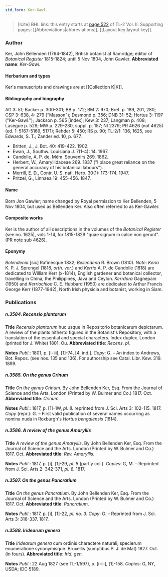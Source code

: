 ```yaml
---
std_form: Ker-Gawl.
---
```


> [!cite] BHL link: this entry starts at [page 522](https://www.biodiversitylibrary.org/page/33068764) of TL-2 Vol. II.
> Supporting pages: [[Abbreviations|abbreviations]], [[Layout key|layout key]].

### Author

Ker, John Bellenden (1764-1842), British botanist at Ramridge; editor of *Botanical Register* 1815-1824; until 5 Nov 1804, John Gawler. 
**Abbreviated name**: *Ker-Gawl.*

#### Herbarium and types

Ker's manuscripts and drawings are at [[Collection K|K]].

#### Bibliography and biography

AG 3: 51; Backer p. 300-301; BB p. 172; BM 2: 970; Bret. p. 189, 201, 280; CSP 3: 638, 4: 279 ("Masson"); Desmond p. 356; DNB 31: 52; Hortus 3: 1197 ("Ker-Gawl."); Jackson p. 565 \[index\]; Kew 3: 237; Langman p. 408; Lasègue p. 529; MW p. 229-230, suppl. p. 157; NI 2379; PR 4626 (not 4625) (ed. 1: 5167-5169, 5171); Rehder 5: 450; RS p. 90; TL-2/1: 136, 1625, see Edwards, S. T.; Zander ed. 10, p. 677.
- Britten, J., J. Bot. 40: 419-422. 1902.
- Ewan, J., Southw. Louisiana J. 7(1-4): 14. 1967.
- Candolle, A. P. de, Mém. Souvenirs 269. 1862.
- Herbert, W., Amaryllidaceae 269. 1837 ("I place great reliance on the general accuracy of his botanical labours").
- Merrill, E. D., Contr. U. S. natl. Herb. 30(1): 173-174. 1947.
- Pritzel, G., Linnaea 19: 455-456. 1847.

#### Name

Born Jon Gawler; name changed by Royal permission to Ker Bellenden, 5 Nov 1804, but used as Bellenden Ker. Also often referred to as Ker-Gawler.

#### Composite works

Ker is the author of all descriptions in the volumes of the *Botanical Register* (see no. 1625), vols 1-14, for 1815-1829 "quae signum in calce non gerunt". (PR note sub 4626).

#### Eponymy

*Belendenia* \[sic\] Rafinesque 1832; *Bellendena* R. Brown (1810). *Note*: *Keria* K. P. J. Sprengel (1818, *orth. var.*) and *Kerria* A. P. de Candolle (1818) are dedicated to William Kerr (x-1814), English gardener and botanical collector, travelling in China, the Philippines, Java and Ceylon. *Kerrdora* Gagnepain (1950) and *Kerriochloa* C. E. Hubbard (1950) are dedicated to Arthur Francis George Kerr (1877-1942), North Irish physicia and botanist, working in Siam.

### Publications

##### n.3584. Recensio plantarum

**Title**
*Recensio plantarum* huc usque in Repositorio botanicarum depictarum. A review of the plants hitherto figured in the Botanist's Repository, with a translation of the essential and special characters. Index duplex. London (printed for J. White) 1801. Ou.
**Abbreviated title**: *Recens. pl.*

**Notes**
*Publ*.: 1801, p. \[i-iii\], \[1\]-74, \[4, ind.\]. *Copy*: G. – An index to Andrews, Bot. Repos. (see nos. 135 and 136). For authorship see Catal. Libr. Kew. 319. 1899.

##### n.3585. On the genus Crinum

**Title**
*On the genus Crinum*. By John Bellenden Ker, Esq. From the Journal of Science and the Arts. London (Printed by W. Bulmer and Co.) 1817. Oct.
**Abbreviated title**: *Crinum*.

**Notes**
*Publ*.: 1817, p. \[1\]-1W, *pl. 8.* reprinted from J. Sci. Arts 3: 102-115. 1817. *Copy* (repr.): G. – First valid publication of several names occurring as nomina nuda in Roxburgh's *Hortus bengalensis* (1814).

##### n.3586. A review of the genus Amaryllis

**Title**
*A review of the genus Amaryllis*. By John Bellenden Ker, Esq. From the Journal of Science and the Arts. London (Printed by W. Bulmer and Co.) 1817. Oct.
**Abbreviated title**: *Rev. Amaryllis*.

**Notes**
*Publ*.: 1817, p. \[i\], \[1\]-29, *pl. 8* (partly col.). *Copies*: G, M. – Reprinted from J. Sci. Arts 2: 342-371, *pl. 8.* 1817.

##### n.3587. On the genus Pancratium

**Title**
*On the genus Pancratium*. By John Bellenden Ker, Esq. From the Journal of Science and the Arts. London (Printed by W. Bulmer and Co.) 1817. Oct.
**Abbreviated title**: *Pancratium*.

**Notes**
*Publ*.: 1817, p. \[i\], \[1\]-22, *pl. no. 3. Copy*: G. – Reprinted from J. Sci. Arts 3: 316-337. 1817.

##### n.3588. Iridearum genera

**Title**
*Iridearum genera* cum ordinis charactere naturali, specierum enumeratione synonymisque. Bruxellis (sumptibus P. J. de Mat) 1827. Oct. (in fours).
**Abbreviated title**: *Irid. gen.*

**Notes**
*Publ*.: 22 Aug 1827 (see TL-1/597), p. \[i-iii\], \[1\]-158. *Copies*: G, NY, USDA; IDC 5189.

